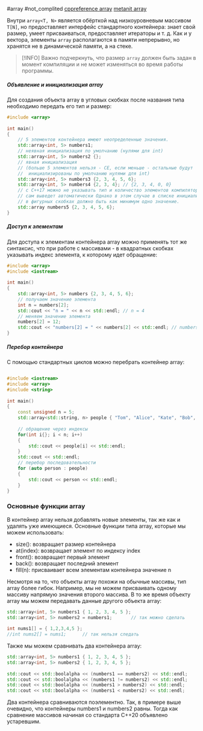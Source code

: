 #array #not_complited
 [cppreference array](https://en.cppreference.com/w/cpp/container/array)
 [metanit array](https://metanit.com/cpp/tutorial/7.5.php)

Внутри `array<T, N>` является обёрткой над низкоуровневым массивом `T[N]`, но предоставляет интерфейс стандартного контейнера: знает свой размер, умеет присваиваться, предоставляет итераторы и т. д. Как и у вектора, элементы `array` располагаются в памяти непрерывно, но хранятся не в динамической памяти, а на стеке.

> [!INFO]
> Важно подчеркнуть, что размер `array` должен быть задан в момент компиляции и не может изменяться во время работы программы.

##### Объявление и инициализация array
Для создания объекта array в угловых скобках после названия типа необходимо передать его тип и размер:

```C++
#include <array>
 
int main()
{
	// 5 элементов контейнера имеют неопределенные значения.
    std::array<int, 5> numbers1;
    // неявная инициализация по умолчанию (нулями для int)
    std::array<int, 5> numbers2 {};
    // явная инициализация
    // (больше 5 элементов нельзя - CE, если меньше - остальные будут
    //  инициализированы по умолчанию нулями для int)
    std::array<int, 5> numbers3 {2, 3, 4, 5, 6};
    std::array<int, 5> numbers4 {2, 3, 4}; // {2, 3, 4, 0, 0}
    // c C++17 можно не указывать тип и количество элементов компилятор
    // сам выведет автоматически Однако в этом случае в списке инициализации
    // в фигурных скобках должно быть как минимум одно значение.
    std::array numbers5 {2, 3, 4, 5, 6};
}
```

##### Доступ к элементам
Для доступа к элементам контейнера array можно применять тот же синтаксис, что при работе с массивами - в квадратных скобках указывать индекс элемента, к которому идет обращение:

```C++
#include <array>
#include <iostream>
 
int main()
{   
    std::array<int, 5> numbers {2, 3, 4, 5, 6};
    // получаем значение элемента
    int n = numbers[2];
    std::cout << "n = " << n << std::endl; // n = 4
    // меняем значение элемента
    numbers[2] = 12;
    std::cout << "numbers[2] = " << numbers[2] << std::endl; // numbers[2] = 12
}
```

##### Перебор контейнера
С помощью стандартных циклов можно перебрать контейнер array:

```C++

#include <iostream>
#include <array>
#include <string>
  
int main()
{   
    const unsigned n = 5;
    std::array<std::string, n> people { "Tom", "Alice", "Kate", "Bob", "Sam" };
 
    // обращение через индексы
    for(int i{}; i < n; i++)
    {
        std::cout << people[i] << std::endl;
    }
    std::cout << std::endl;
    // перебор последовательности
    for (auto person : people)
    {
        std::cout << person << std::endl;
    }
}
```

### Основные функции array

В контейнер array нельзя добавлять новые элементы, так же как и удалять уже имеющиеся. Основные функции типа array, которые мы можем использовать:
- size(): возвращает размер контейнера
- at(index): возвращает элемент по индексу index
- front(): возвращает первый элемент
- back(): возвращает последний элемент
- fill(n): присваивает всем элементам контейнера значение n

Несмотря на то, что объекты array похожи на обычные массивы, тип array более гибок. Например, мы не можем присваивать одному массиву напрямую значения второго массива. В то же время объекту array мы можем передавать данные другого объекта array:

```C++
std::array<int, 5> numbers1 { 1, 2, 3, 4, 5 };
std::array<int, 5> numbers2 = numbers1;       // так можно сделать
 
int nums1[] = { 1,2,3,4,5 };
//int nums2[] = nums1;      // так нельзя следать
```

Также мы можем сравнивать два контейнера array:

```C++
std::array<int, 5> numbers1 { 1, 2, 3, 4, 5 };
std::array<int, 5> numbers2 { 1, 2, 3, 4, 5 }; 
  
std::cout << std::boolalpha << (numbers1 == numbers2) << std::endl;    // true
std::cout << std::boolalpha << (numbers1 != numbers2) << std::endl;    // false
std::cout << std::boolalpha << (numbers1 > numbers2) << std::endl;     // false
std::cout << std::boolalpha << (numbers1 < numbers2) << std::endl;     // false

```

Два контейнера сравниваются поэлементно. Так, в примере выше очевидно, что контейнеры numbers1 и numbers2 равны. Тогда как сравнение массивов начиная со стандарта C++20 объявлено устаревшим.